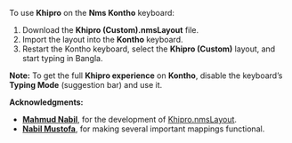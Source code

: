 To use **Khipro** on the **Nms Kontho** keyboard:

1. Download the **Khipro (Custom).nmsLayout** file.
2. Import the layout into the **Kontho** keyboard.
3. Restart the Kontho keyboard, select the **Khipro (Custom)** layout, and start typing in Bangla.

**Note:** To get the full **Khipro experience** on **Kontho**, disable the keyboard’s **Typing Mode** (suggestion bar) and use it.

**Acknowledgments:**

* [**Mahmud Nabil**](https://github.com/NabilSnigdho), for the development of [Khipro.nmsLayout](https://github.com/NabilSnigdho/khipro-nms).
* [**Nabil Mustofa**](https://github.com/nabil-bot), for making several important mappings functional.
